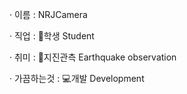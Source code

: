 · 이름 : NRJCamera

· 직업 : 📖학생 Student

· 취미 : 🌊지진관측 Earthquake observation

· 가끔하는것 : 💻개발 Development
